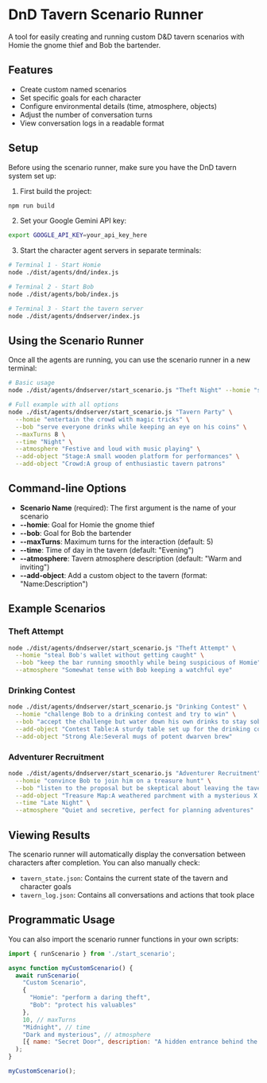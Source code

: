 # DnD Tavern Scenario Runner

A tool for easily creating and running custom D&D tavern scenarios with Homie the gnome thief and Bob the bartender.

## Features

- Create custom named scenarios
- Set specific goals for each character
- Configure environmental details (time, atmosphere, objects)
- Adjust the number of conversation turns
- View conversation logs in a readable format

## Setup

Before using the scenario runner, make sure you have the DnD tavern system set up:

1. First build the project:
```bash
npm run build
```

2. Set your Google Gemini API key:
```bash
export GOOGLE_API_KEY=your_api_key_here
```

3. Start the character agent servers in separate terminals:
```bash
# Terminal 1 - Start Homie
node ./dist/agents/dnd/index.js

# Terminal 2 - Start Bob
node ./dist/agents/bob/index.js

# Terminal 3 - Start the tavern server
node ./dist/agents/dndserver/index.js
```

## Using the Scenario Runner

Once all the agents are running, you can use the scenario runner in a new terminal:

```bash
# Basic usage
node ./dist/agents/dndserver/start_scenario.js "Theft Night" --homie "steal Bob's wallet" --bob "catch anyone stealing from him"

# Full example with all options
node ./dist/agents/dndserver/start_scenario.js "Tavern Party" \
  --homie "entertain the crowd with magic tricks" \
  --bob "serve everyone drinks while keeping an eye on his coins" \
  --maxTurns 8 \
  --time "Night" \
  --atmosphere "Festive and loud with music playing" \
  --add-object "Stage:A small wooden platform for performances" \
  --add-object "Crowd:A group of enthusiastic tavern patrons"
```

## Command-line Options

- **Scenario Name** (required): The first argument is the name of your scenario
- **--homie**: Goal for Homie the gnome thief
- **--bob**: Goal for Bob the bartender
- **--maxTurns**: Maximum turns for the interaction (default: 5)
- **--time**: Time of day in the tavern (default: "Evening")
- **--atmosphere**: Tavern atmosphere description (default: "Warm and inviting")
- **--add-object**: Add a custom object to the tavern (format: "Name:Description")

## Example Scenarios

### Theft Attempt

```bash
node ./dist/agents/dndserver/start_scenario.js "Theft Attempt" \
  --homie "steal Bob's wallet without getting caught" \
  --bob "keep the bar running smoothly while being suspicious of Homie" \
  --atmosphere "Somewhat tense with Bob keeping a watchful eye"
```

### Drinking Contest

```bash
node ./dist/agents/dndserver/start_scenario.js "Drinking Contest" \
  --homie "challenge Bob to a drinking contest and try to win" \
  --bob "accept the challenge but water down his own drinks to stay sober" \
  --add-object "Contest Table:A sturdy table set up for the drinking competition" \
  --add-object "Strong Ale:Several mugs of potent dwarven brew"
```

### Adventurer Recruitment

```bash
node ./dist/agents/dndserver/start_scenario.js "Adventurer Recruitment" \
  --homie "convince Bob to join him on a treasure hunt" \
  --bob "listen to the proposal but be skeptical about leaving the tavern" \
  --add-object "Treasure Map:A weathered parchment with a mysterious X marked" \
  --time "Late Night" \
  --atmosphere "Quiet and secretive, perfect for planning adventures"
```

## Viewing Results

The scenario runner will automatically display the conversation between characters after completion. You can also manually check:

- `tavern_state.json`: Contains the current state of the tavern and character goals
- `tavern_log.json`: Contains all conversations and actions that took place

## Programmatic Usage

You can also import the scenario runner functions in your own scripts:

```javascript
import { runScenario } from './start_scenario';

async function myCustomScenario() {
  await runScenario(
    "Custom Scenario", 
    { 
      "Homie": "perform a daring theft", 
      "Bob": "protect his valuables" 
    },
    10, // maxTurns
    "Midnight", // time
    "Dark and mysterious", // atmosphere
    [{ name: "Secret Door", description: "A hidden entrance behind the bar" }]
  );
}

myCustomScenario();
```